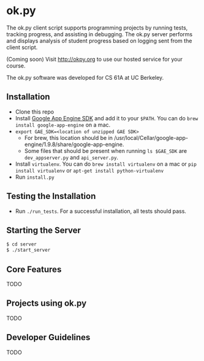 ok.py
=====

The ok.py client script supports programming projects by running tests, tracking
progress, and assisting in debugging. The ok.py server performs and displays
analysis of student progress based on logging sent from the client script.

(Coming soon) Visit http://okpy.org to use our hosted service for your course.

The ok.py software was developed for CS 61A at UC Berkeley.

Installation
-------------
* Clone this repo
* Install [Google App Engine SDK](https://developers.google.com/appengine/downloads) and add it to your `$PATH`. You can do `brew install google-app-engine` on a mac.
* `export GAE_SDK=<location of unzipped GAE SDK>`
  - For brew, this location should be in /usr/local/Cellar/google-app-engine/1.9.8/share/google-app-engine.
  - Some files that should be present when running `ls $GAE_SDK` are `dev_appserver.py` and `api_server.py`.
* Install `virtualenv`. You can do `brew install virtualenv` on a mac or `pip install virtualenv` or `apt-get install python-virtualenv`
* Run `install.py`

Testing the Installation
------------------------
* Run `./run_tests`. For a successful installation, all tests should pass.

Starting the Server
-------------
```bash
$ cd server
$ ./start_server
```
Core Features
-------------

TODO

Projects using ok.py
--------------------

TODO

Developer Guidelines
--------------------

TODO
